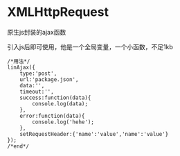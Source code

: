 # XMLHttpRequest
原生js封装的ajax函数

引入js后即可使用，他是一个全局变量，一个小函数，不足1kb

```
/*用法*/
linAjax({
    type:'post',
    url:'package.json',
    data:'',
    timeout:'',
    success:function(data){
        console.log(data);
    },
    error:function(data){
        console.log('hehe');
    },
    setRequestHeader:{'name':'value','name':'value'}
});
/*end*/
```
